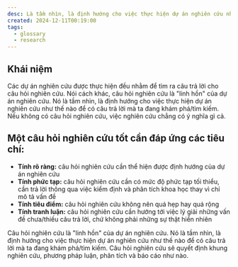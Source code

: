 ```yaml
---
desc: Là tầm nhìn, là định hướng cho việc thực hiện dự án nghiên cứu như thế nào để có câu trả lời mà ta đang khám phá/tìm kiếm
created: 2024-12-11T00:19:00
tags:
  - glossary
  - research
---
```

## Khái niệm

Các dự án nghiên cứu được thực hiện đều nhằm để tìm ra câu trả lời cho câu hỏi nghiên cứu. Nói cách khác, câu hỏi nghiên cứu là "linh hồn" của dự án nghiên cứu. Nó là tầm nhìn, là định hướng cho việc thực hiện dự án nghiên cứu như thế nào để có câu trả lời mà ta đang khám phá/tìm kiếm. Nếu không có câu hỏi nghiên cứu, việc nghiên cứu chẳng có ý nghĩa gì cả.

## Một câu hỏi nghiên cứu tốt cần đáp ứng các tiêu chí:

- **Tính rõ ràng:** câu hỏi nghiên cứu cần thể hiện được định hướng của dự án nghiên cứu
- **Tính phức tạp:** câu hỏi nghiên cứu cần có mức độ phức tạp tối thiểu, cần trả lời thông qua việc kiểm định và phân tích khoa học thay vì chỉ mô tả vấn đề
- **Tính tiêu điểm:** câu hỏi nghiên cứu không nên quá hẹp hay quá rộng
- **Tính tranh luận:** câu hỏi nghiên cứu cần hướng tới việc lý giải những vấn đề chưa/thiếu câu trả lời, chứ không phải những sự thật hiển nhiên

Câu hỏi nghiên cứu là "linh hồn" của dự án nghiên cứu. Nó là tầm nhìn, là định hướng cho việc thực hiện dự án nghiên cứu như thế nào để có câu trả lời mà ta đang khám phá/tìm kiếm. Câu hỏi nghiên cứu sẽ quyết định khung nghiên cứu, phương pháp luận, phân tích và báo cáo như nào.